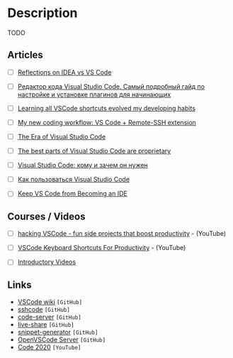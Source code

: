 # Description

TODO


## Articles

- [ ] [Reflections on IDEA vs VS Code](https://news.ycombinator.com/item?id=26367410)
- [ ] [Редактор кода Visual Studio Code. Самый подробный гайд по настройке и установке плагинов для начинающих](https://habr.com/ru/post/490754/)
- [ ] [Learning all VSCode shortcuts evolved my developing habits](https://tkainrad.dev/posts/learning-all-vscode-shortcuts-evolved-my-developing-habits/)
- [ ] [My new coding workflow: VS Code + Remote-SSH extension](https://jlelse.blog/dev/code-using-vps)
- [ ] [The Era of Visual Studio Code](https://blog.robenkleene.com/2020/09/21/the-era-of-visual-studio-code/)
- [ ] [The best parts of Visual Studio Code are proprietary](https://underjord.io/the-best-parts-of-visual-studio-code-are-proprietary.html)
- [ ] [Visual Studio Code: кому и зачем он нужен](https://thecode.media/visual-studio-code/)
- [ ] [Как пользоваться Visual Studio Code](https://timeweb.com/ru/community/articles/chto-takoe-visual-studio-code)
- [ ] [Keep VS Code from Becoming an IDE](https://dev.to/rpalo/keep-vs-code-from-becoming-an-ide-570l)


## Courses / Videos

- [ ] [hacking VSCode - fun side projects that boost productivity](https://youtu.be/XY9MaaR1dRI) - (YouTube)
- [ ] [VSCode Keyboard Shortcuts For Productivity](https://youtu.be/Xa5EU-qAv-I) - (YouTube)
- [ ] [Introductory Videos](https://code.visualstudio.com/docs/getstarted/introvideos)


## Links

- [VSCode wiki](https://github.com/Microsoft/vscode/wiki) `[GitHub]`
- [sshcode](https://github.com/cdr/sshcode) `[GitHub]`
- [code-server](https://github.com/cdr/code-server) `[GitHub]`
- [live-share](https://github.com/MicrosoftDocs/live-share) `[GitHub]`
- [snippet-generator](https://github.com/pawelgrzybek/snippet-generator) `[GitHub]`
- [OpenVSCode Server](https://github.com/gitpod-io/openvscode-server) `[GitHub]`
- [Code 2020](https://www.youtube.com/channel/UCyYh-eAr74avLwOyPa1dDNg/videos) `[YouTube]`
